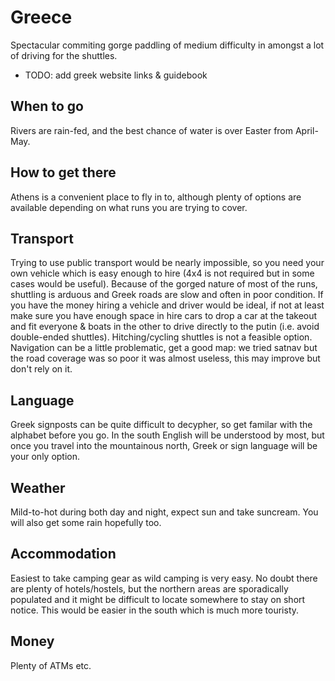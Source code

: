 Greece
======

Spectacular commiting gorge paddling of medium difficulty in amongst a lot of driving for the shuttles.

  * TODO: add greek website links & guidebook

When to go
----------

Rivers are rain-fed, and the best chance of water is over Easter from April-May.

How to get there
----------------

Athens is a convenient place to fly in to, although plenty of options are available depending on what runs you are trying to cover.

Transport
---------

Trying to use public transport would be nearly impossible, so you need your own vehicle which is easy enough to hire (4x4 is not required but in some cases would be useful). Because of the gorged nature of most of the runs, shuttling is arduous and Greek roads are slow and often in poor condition. If you have the money hiring a vehicle and driver would be ideal, if not at least make sure you have enough space in hire cars to drop a car at the takeout and fit everyone & boats in the other to drive directly to the putin (i.e. avoid double-ended shuttles). Hitching/cycling shuttles is not a feasible option. Navigation can be a little problematic, get a good map: we tried satnav but the road coverage was so poor it was almost useless, this may improve but don't rely on it.

Language
--------

Greek signposts can be quite difficult to decypher, so get familar with the alphabet before you go. In the south English will be understood by most, but once you travel into the mountainous north, Greek or sign language will be your only option.

Weather
-------

Mild-to-hot during both day and night, expect sun and take suncream. You will also get some rain hopefully too.

Accommodation
-------------

Easiest to take camping gear as wild camping is very easy. No doubt there are plenty of hotels/hostels, but the northern areas are sporadically populated and it might be difficult to locate somewhere to stay on short notice. This would be easier in the south which is much more touristy.

Money
-----

Plenty of ATMs etc.



